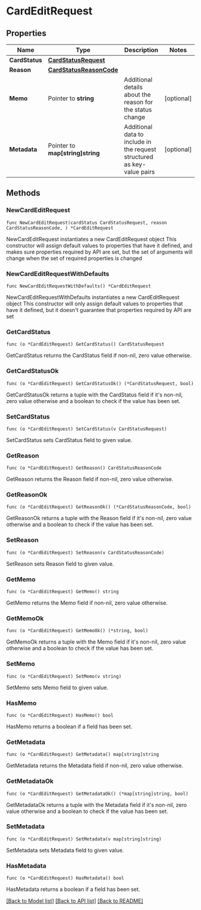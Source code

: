 # CardEditRequest

## Properties

Name | Type | Description | Notes
------------ | ------------- | ------------- | -------------
**CardStatus** | [**CardStatusRequest**](CardStatusRequest.md) |  | 
**Reason** | [**CardStatusReasonCode**](CardStatusReasonCode.md) |  | 
**Memo** | Pointer to **string** | Additional details about the reason for the status change | [optional] 
**Metadata** | Pointer to **map[string]string** | Additional data to include in the request structured as key-value pairs | [optional] 

## Methods

### NewCardEditRequest

`func NewCardEditRequest(cardStatus CardStatusRequest, reason CardStatusReasonCode, ) *CardEditRequest`

NewCardEditRequest instantiates a new CardEditRequest object
This constructor will assign default values to properties that have it defined,
and makes sure properties required by API are set, but the set of arguments
will change when the set of required properties is changed

### NewCardEditRequestWithDefaults

`func NewCardEditRequestWithDefaults() *CardEditRequest`

NewCardEditRequestWithDefaults instantiates a new CardEditRequest object
This constructor will only assign default values to properties that have it defined,
but it doesn't guarantee that properties required by API are set

### GetCardStatus

`func (o *CardEditRequest) GetCardStatus() CardStatusRequest`

GetCardStatus returns the CardStatus field if non-nil, zero value otherwise.

### GetCardStatusOk

`func (o *CardEditRequest) GetCardStatusOk() (*CardStatusRequest, bool)`

GetCardStatusOk returns a tuple with the CardStatus field if it's non-nil, zero value otherwise
and a boolean to check if the value has been set.

### SetCardStatus

`func (o *CardEditRequest) SetCardStatus(v CardStatusRequest)`

SetCardStatus sets CardStatus field to given value.


### GetReason

`func (o *CardEditRequest) GetReason() CardStatusReasonCode`

GetReason returns the Reason field if non-nil, zero value otherwise.

### GetReasonOk

`func (o *CardEditRequest) GetReasonOk() (*CardStatusReasonCode, bool)`

GetReasonOk returns a tuple with the Reason field if it's non-nil, zero value otherwise
and a boolean to check if the value has been set.

### SetReason

`func (o *CardEditRequest) SetReason(v CardStatusReasonCode)`

SetReason sets Reason field to given value.


### GetMemo

`func (o *CardEditRequest) GetMemo() string`

GetMemo returns the Memo field if non-nil, zero value otherwise.

### GetMemoOk

`func (o *CardEditRequest) GetMemoOk() (*string, bool)`

GetMemoOk returns a tuple with the Memo field if it's non-nil, zero value otherwise
and a boolean to check if the value has been set.

### SetMemo

`func (o *CardEditRequest) SetMemo(v string)`

SetMemo sets Memo field to given value.

### HasMemo

`func (o *CardEditRequest) HasMemo() bool`

HasMemo returns a boolean if a field has been set.

### GetMetadata

`func (o *CardEditRequest) GetMetadata() map[string]string`

GetMetadata returns the Metadata field if non-nil, zero value otherwise.

### GetMetadataOk

`func (o *CardEditRequest) GetMetadataOk() (*map[string]string, bool)`

GetMetadataOk returns a tuple with the Metadata field if it's non-nil, zero value otherwise
and a boolean to check if the value has been set.

### SetMetadata

`func (o *CardEditRequest) SetMetadata(v map[string]string)`

SetMetadata sets Metadata field to given value.

### HasMetadata

`func (o *CardEditRequest) HasMetadata() bool`

HasMetadata returns a boolean if a field has been set.


[[Back to Model list]](../README.md#documentation-for-models) [[Back to API list]](../README.md#documentation-for-api-endpoints) [[Back to README]](../README.md)


